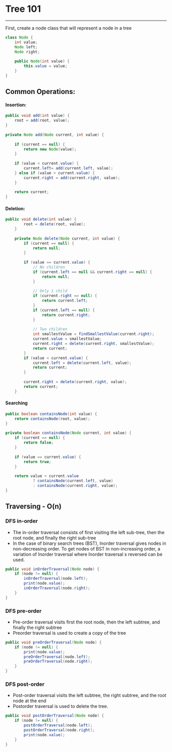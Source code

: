 # Tree 101
-----------

First, create a node class that will represent a node in a tree

```java
class Node {
    int value;
    Node left;
    Node right;
 
    public Node(int value) {
        this.value = value;
    }
}
```

## Common Operations:

#### Insertion:

```java
public void add(int value) {
    root = add(root, value);
}
 
private Node add(Node current, int value) {
 
    if (current == null) {
        return new Node(value);
    }
 
    if (value < current.value) {
        current.left= add(current.left, value);
    } else if (value > current.value) {
        current.right = add(current.right, value);
    }
 
    return current;
}
```


#### Deletion:


```java
public void delete(int value) {
        root = delete(root, value);
    }
 
    private Node delete(Node current, int value) {
        if (current == null) {
            return null;
        }
 
        if (value == current.value) {
            // No children
            if (current.left == null && current.right == null) {
                return null;
            }
 
            // Only 1 child
            if (current.right == null) {
                return current.left;
            }
            if (current.left == null) {
                return current.right;
            }
 
            // Two children
            int smallestValue = findSmallestValue(current.right);
            current.value = smallestValue;
            current.right = delete(current.right, smallestValue);
            return current;
        }
        if (value < current.value) {
            current.left = delete(current.left, value);
            return current;
        }
 
        current.right = delete(current.right, value);
        return current;
    }
```

#### Searching

```java
public boolean containsNode(int value) {
    return containsNode(root, value);
}
 
private boolean containsNode(Node current, int value) {
    if (current == null) {
        return false;
    }
 
    if (value == current.value) {
        return true;
    }
 
    return value < current.value
            ? containsNode(current.left, value)
            : containsNode(current.right, value);
}
```

## Traversing - O(n)

### DFS in-order
-  The in-order traversal consists of first visiting the left sub-tree, then the root node, and finally the right sub-tree
-  In the case of binary search trees (BST), Inorder traversal gives nodes in non-decreasing order. To get nodes of BST in non-increasing order, a variation of Inorder traversal where Inorder traversal s reversed can be used. 
```java
public void inOrderTraversal(Node node) {
    if (node != null) {
        inOrderTraversal(node.left);
        print(node.value);
        inOrderTraversal(node.right);
    }
}
```

### DFS pre-order
-  Pre-order traversal visits first the root node, then the left subtree, and finally the right subtree
-  Preorder traversal is used to create a copy of the tree

```java
public void preOrderTraversal(Node node) {
    if (node != null) {
        print(node.value);
        preOrderTraversal(node.left);
        preOrderTraversal(node.right);
    }
}
```

### DFS post-order
-  Post-order traversal visits the left subtree, the right subtree, and the root node at the end
-  Postorder traversal is used to delete the tree.

```java
public void postOrderTraversal(Node node) {
    if (node != null) {
        postOrderTraversal(node.left);
        postOrderTraversal(node.right);
        print(node.value);
    }
}
```

